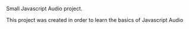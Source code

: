 
Small Javascript Audio project.

This project was created in order to learn the basics of Javascript Audio
